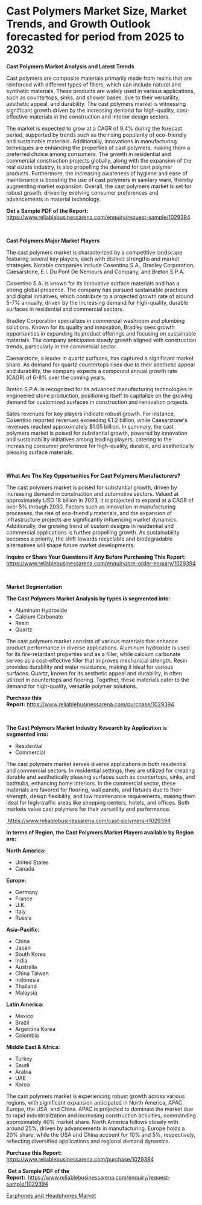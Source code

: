 <p><h1>Cast Polymers Market Size, Market Trends, and Growth Outlook forecasted for period from 2025 to 2032</h1></p><p><strong>Cast Polymers Market Analysis and Latest Trends</strong></p>
<p><p>Cast polymers are composite materials primarily made from resins that are reinforced with different types of fillers, which can include natural and synthetic materials. These products are widely used in various applications, such as countertops, sinks, and shower bases, due to their versatility, aesthetic appeal, and durability. The cast polymers market is witnessing significant growth driven by the increasing demand for high-quality, cost-effective materials in the construction and interior design sectors.</p><p>The market is expected to grow at a CAGR of 9.4% during the forecast period, supported by trends such as the rising popularity of eco-friendly and sustainable materials. Additionally, innovations in manufacturing techniques are enhancing the properties of cast polymers, making them a preferred choice among consumers. The growth in residential and commercial construction projects globally, along with the expansion of the real estate industry, is also propelling the demand for cast polymer products. Furthermore, the increasing awareness of hygiene and ease of maintenance is boosting the use of cast polymers in sanitary ware, thereby augmenting market expansion. Overall, the cast polymers market is set for robust growth, driven by evolving consumer preferences and advancements in material technology.</p></p>
<p><strong>Get a Sample PDF of the Report:&nbsp;</strong> <a href="https://www.reliablebusinessarena.com/enquiry/request-sample/1029394?utm_campaign=2467&utm_medium=2&utm_source=Github&utm_content=ia&utm_term=21032025&utm_id=cast-polymers">https://www.reliablebusinessarena.com/enquiry/request-sample/1029394</a></p>
<p>&nbsp;</p>
<p><strong>Cast Polymers Major Market Players</strong></p>
<p><p>The cast polymers market is characterized by a competitive landscape featuring several key players, each with distinct strengths and market strategies. Notable companies include Cosentino S.A., Bradley Corporation, Caesarstone, E.I. Du Pont De Nemours and Company, and Breton S.P.A.</p><p>Cosentino S.A. is known for its innovative surface materials and has a strong global presence. The company has pursued sustainable practices and digital initiatives, which contribute to a projected growth rate of around 5-7% annually, driven by the increasing demand for high-quality, durable surfaces in residential and commercial sectors.</p><p>Bradley Corporation specializes in commercial washroom and plumbing solutions. Known for its quality and innovation, Bradley sees growth opportunities in expanding its product offerings and focusing on sustainable materials. The company anticipates steady growth aligned with construction trends, particularly in the commercial sector.</p><p>Caesarstone, a leader in quartz surfaces, has captured a significant market share. As demand for quartz countertops rises due to their aesthetic appeal and durability, the company expects a compound annual growth rate (CAGR) of 6-8% over the coming years.</p><p>Breton S.P.A. is recognized for its advanced manufacturing technologies in engineered stone production, positioning itself to capitalize on the growing demand for customized surfaces in construction and renovation projects.</p><p>Sales revenues for key players indicate robust growth. For instance, Cosentino reported revenues exceeding €1.2 billion, while Caesarstone's revenues reached approximately $1.05 billion. In summary, the cast polymers market is poised for substantial growth, powered by innovation and sustainability initiatives among leading players, catering to the increasing consumer preference for high-quality, durable, and aesthetically pleasing surface materials.</p></p>
<p>&nbsp;</p>
<p><strong>What Are The Key Opportunities For Cast Polymers Manufacturers?</strong></p>
<p><p>The cast polymers market is poised for substantial growth, driven by increasing demand in construction and automotive sectors. Valued at approximately USD 18 billion in 2023, it is projected to expand at a CAGR of over 5% through 2030. Factors such as innovation in manufacturing processes, the rise of eco-friendly materials, and the expansion of infrastructure projects are significantly influencing market dynamics. Additionally, the growing trend of custom designs in residential and commercial applications is further propelling growth. As sustainability becomes a priority, the shift towards recyclable and biodegradable alternatives will shape future market developments.</p></p>
<p><strong>Inquire or Share Your Questions If Any Before Purchasing This Report:</strong> <a href="https://www.reliablebusinessarena.com/enquiry/pre-order-enquiry/1029394?utm_campaign=2467&utm_medium=2&utm_source=Github&utm_content=ia&utm_term=21032025&utm_id=cast-polymers">https://www.reliablebusinessarena.com/enquiry/pre-order-enquiry/1029394</a></p>
<p>&nbsp;</p>
<p><strong>Market Segmentation</strong></p>
<p><strong>The Cast Polymers Market Analysis by types is segmented into:</strong></p>
<p><ul><li>Aluminum Hydroxide</li><li>Calcium Carbonate</li><li>Resin</li><li>Quartz</li></ul></p>
<p><p>The cast polymers market consists of various materials that enhance product performance in diverse applications. Aluminum hydroxide is used for its fire-retardant properties and as a filler, while calcium carbonate serves as a cost-effective filler that improves mechanical strength. Resin provides durability and water resistance, making it ideal for various surfaces. Quartz, known for its aesthetic appeal and durability, is often utilized in countertops and flooring. Together, these materials cater to the demand for high-quality, versatile polymer solutions.</p></p>
<p><strong>Purchase this Report:&nbsp;</strong><a href="https://www.reliablebusinessarena.com/purchase/1029394?utm_campaign=2467&utm_medium=2&utm_source=Github&utm_content=ia&utm_term=21032025&utm_id=cast-polymers">https://www.reliablebusinessarena.com/purchase/1029394</a></p>
<p>&nbsp;</p>
<p><strong>The Cast Polymers Market Industry Research by Application is segmented into:</strong></p>
<p><ul><li>Residential</li><li>Commercial</li></ul></p>
<p><p>The cast polymers market serves diverse applications in both residential and commercial sectors. In residential settings, they are utilized for creating durable and aesthetically pleasing surfaces such as countertops, sinks, and bathtubs, enhancing home interiors. In the commercial sector, these materials are favored for flooring, wall panels, and fixtures due to their strength, design flexibility, and low maintenance requirements, making them ideal for high-traffic areas like shopping centers, hotels, and offices. Both markets value cast polymers for their versatility and performance.</p></p>
<p><a href="https://www.reliablebusinessarena.com/cast-polymers-r1029394?utm_campaign=2467&utm_medium=2&utm_source=Github&utm_content=ia&utm_term=21032025&utm_id=cast-polymers">&nbsp;https://www.reliablebusinessarena.com/cast-polymers-r1029394</a></p>
<p><strong>In terms of Region, the Cast Polymers Market Players available by Region are:</strong></p>
<p>
    <p> <strong> North America: </strong>
        <ul>
            <li>United States</li>
            <li>Canada</li>
        </ul>
        </p> 
    <p> <strong> Europe: </strong>
        <ul>
            <li>Germany</li>
            <li>France</li>
            <li>U.K.</li>
            <li>Italy</li>
            <li>Russia</li>
        </ul>
        </p> 
    <p> <strong> Asia-Pacific: </strong>
        <ul>
            <li>China</li>
            <li>Japan</li>
            <li>South Korea</li>
            <li>India</li>
            <li>Australia</li>
            <li>China Taiwan</li>
            <li>Indonesia</li>
            <li>Thailand</li>
            <li>Malaysia</li>
        </ul>
        </p> 
    <p> <strong> Latin America: </strong>
        <ul>
            <li>Mexico</li>
            <li>Brazil</li>
            <li>Argentina Korea</li>
            <li>Colombia</li>
        </ul>
        </p> 
    <p> <strong> Middle East & Africa: </strong>
        <ul>
            <li>Turkey</li>
            <li>Saudi</li>
            <li>Arabia</li>
            <li>UAE</li>
            <li>Korea</li>
        </ul>
    </p>
    </p>
<p><p>The cast polymers market is experiencing robust growth across various regions, with significant expansion anticipated in North America, APAC, Europe, the USA, and China. APAC is projected to dominate the market due to rapid industrialization and increasing construction activities, commanding approximately 40% market share. North America follows closely with around 25%, driven by advancements in manufacturing. Europe holds a 20% share, while the USA and China account for 10% and 5%, respectively, reflecting diversified applications and regional demand dynamics.</p></p>
<p><strong>Purchase this Report: </strong><a href="https://www.reliablebusinessarena.com/purchase/1029394?utm_campaign=2467&utm_medium=2&utm_source=Github&utm_content=ia&utm_term=21032025&utm_id=cast-polymers">https://www.reliablebusinessarena.com/purchase/1029394</a></p>
<p>&nbsp;<strong>Get a Sample PDF of the Report:&nbsp;&nbsp;</strong><a href="https://www.reliablebusinessarena.com/enquiry/request-sample/1029394?utm_campaign=2467&utm_medium=2&utm_source=Github&utm_content=ia&utm_term=21032025&utm_id=cast-polymers">https://www.reliablebusinessarena.com/enquiry/request-sample/1029394</a></p>
<p><strong></strong></p>
<p><p><a href="https://github.com/ogbadujonito22/Market-Research-Report-List-1/blob/main/earphones-and-headphones-market.md?utm_campaign=2467&utm_medium=2&utm_source=Github&utm_content=ia&utm_term=21032025&utm_id=cast-polymers">Earphones and Headphones Market</a></p></p>